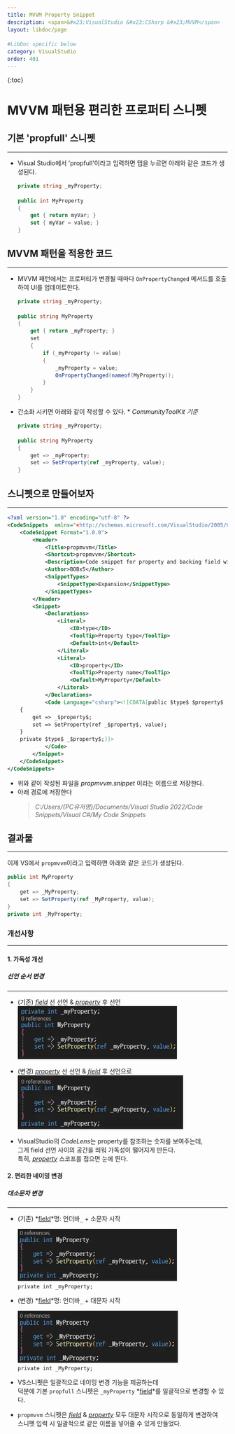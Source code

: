 ```yaml
---
title: MVVM Property Snippet
description: <span>&#x23;VisualStudio &#x23;CSharp &#x23;MVVM</span>
layout: libdoc/page

#LibDoc specific below
category: VisualStudio
order: 401
---
```

{:toc}

# MVVM 패턴용 편리한 프로퍼티 스니펫 

## 기본 'propfull' 스니펫

---

* Visual Studio에서 'propfull'이라고 입력하면 탭을 누르면 아래와 같은 코드가 생성된다.<br/>

    ```csharp
    private string _myProperty;

    public int MyProperty
    {
        get { return myVar; }
        set { myVar = value; }
    }
    ```

## MVVM 패턴을 적용한 코드

 ---

* MVVM 패턴에서는 프로퍼티가 변경될 때마다 `OnPropertyChanged` 메서드를 호출하여 UI를 업데이트한다.
    ```csharp
    private string _myProperty;

    public string MyProperty
    {
        get { return _myProperty; }
        set
        {
            if (_myProperty != value)
            {
                _myProperty = value;
                OnPropertyChanged(nameof(MyProperty));
            }
        }
    }
    ```
    
* 간소화 시키면 아래와 같이 작성할 수 있다. * *CommunityToolKit 기준*
    
    ```csharp
    private string _myProperty;

    public string MyProperty
    {
        get => _myProperty;
        set => SetProperty(ref _myProperty, value);
    }
    ```

## 스니펫으로 만들어보자

---

```xml
<?xml version="1.0" encoding="utf-8" ?>
<CodeSnippets  xmlns="<http://schemas.microsoft.com/VisualStudio/2005/CodeSnippet>">
	<CodeSnippet Format="1.0.0">
		<Header>
			<Title>propmvvm</Title>
			<Shortcut>propmvvm</Shortcut>
			<Description>Code snippet for property and backing field with mvvm pattern</Description>
			<Author>BOBx5</Author>
			<SnippetTypes>
				<SnippetType>Expansion</SnippetType>
			</SnippetTypes>
		</Header>
		<Snippet>
			<Declarations>
				<Literal>
					<ID>type</ID>
					<ToolTip>Property type</ToolTip>
					<Default>int</Default>
				</Literal>
				<Literal>
					<ID>property</ID>
					<ToolTip>Property name</ToolTip>
					<Default>MyProperty</Default>
				</Literal>
			</Declarations>
			<Code Language="csharp"><![CDATA[public $type$ $property$
	{
		get => _$property$;
		set => SetProperty(ref _$property$, value);
	}
	private $type$ _$property$;]]>
			</Code>
		</Snippet>
	</CodeSnippet>
</CodeSnippets>
```

* 위와 같이 작성된 파일을 *propmvvm.snippet* 이라는 이름으로 저장한다.
* 아래 경로에 저장한다
    > *C:/Users/{PC유저명}/Documents/Visual Studio 2022/Code Snippets/Visual C#/My Code Snippets* 
  
## 결과물

---

이제 VS에서 `propmvvm`이라고 입력하면 아래와 같은 코드가 생성된다.

```csharp
public int MyProperty
{
    get => _MyProperty;
    set => SetProperty(ref _MyProperty, value);
}
private int _MyProperty;
```

### 개선사항

--- 

#### 1. 가독성 개선
##### 선언 순서 변경

---

 * (기존) *<u>field</u>* 선 선언 & *<u>property</u>* 후 선언
 ![](/assets/docs/400_VisualStudio/401/1.webp)

 * (변경) *<u>property</u>* 선 선언 & *<u>field</u>* 후 선언으로 
 ![](/assets/docs/400_VisualStudio/401/2.webp)

 * VisualStudio의 *CodeLens*는 property를 참조하는 숫자를 보여주는데, <br/>
  그게 field 선언 사이의 공간을 띄워 가독성이 떨어지게 만든다.<br/>
  특히, *<u>property</u>* 스코프를 접으면 눈에 띈다.

#### 2. 편리한 네이밍 변경
##### 대소문자 변경

 ---

* (기존) *<u>field</u>*명: 언더바`_` + 소문자 시작

    ![](/assets/docs/400_VisualStudio/401/3.webp)<br/>
    `private int _myProperty;`

* (변경) *<u>field</u>*명: 언더바`_` + 대문자 시작

    ![](/assets/docs/400_VisualStudio/401/4.webp)<br/>
    `private int _MyProperty;`

* VS스니펫은 일괄적으로 네이밍 변경 기능을 제공하는데<br/>
  덕분에 기본 `propfull` 스니펫은 `_myProperty` *<u>field</u>*를 일괄적으로 변경할 수 있다.

* `propmvvm` 스니펫은 *<u>field</u>* & *<u>property</u>* 모두 대문자 시작으로 동일하게 변경하여<br/>
스니펫 입력 시 일괄적으로 같은 이름을 넣어줄 수 있게 만들었다.



